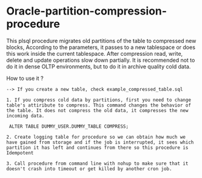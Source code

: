 # Oracle-partition-compression-procedure

This plsql procedure migrates old partitions of the table to compressed new blocks, According to the parameters, it passes to a new tablespace or does this work inside the current tablespace. After compression read, write, delete and update operations slow down partially. It is recommended not to do it in dense OLTP environments, but to do it in archive quality cold data.

How to use it ?

    --> If you create a new table, check example_compressed_table.sql
    
    1. If you compress cold data by partitions, first you need to change table's attiribute to compress. This command changes the behavior of the table. It does not compress the old data, it compresses the new incoming data.
    
     ALTER TABLE DUMMY_USER.DUMMY_TABLE COMPRESS; 
     
    2. Create logging table for procedure so we can obtain how much we have gained from storage and if the job is interrupted, it sees which partition it has left and continues from there so this procedure is Idempotent
    
    3. Call procedure from command line with nohup to make sure that it doesn't crash into timeout or get killed by another cron job.
